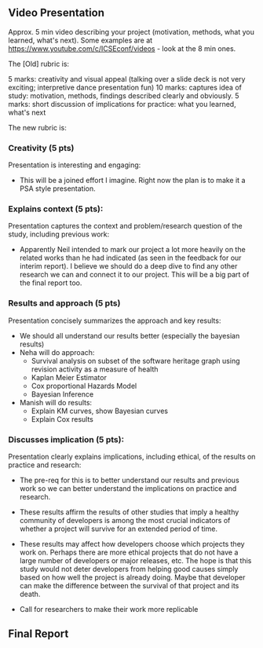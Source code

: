 ## Video Presentation
Approx. 5 min video describing your project (motivation, methods, what you learned, what's next).
Some examples are at https://www.youtube.com/c/ICSEconf/videos - look at the 8 min ones. 

The [Old] rubric is:

5 marks: creativity and visual appeal (talking over a slide deck is not very exciting; interpretive dance presentation fun)
10 marks: captures idea of study: motivation, methods, findings described clearly and obviously. 
5 marks: short discussion of implications for practice: what you learned, what's next

The new rubric is:

### Creativity (5 pts)
Presentation is interesting and engaging:

- This will be a joined effort I imagine. Right now the plan is to make it a PSA style presentation.
### Explains context (5 pts):
Presentation captures the context and problem/research question of the study, including previous work:

- Apparently Neil intended to mark our project a lot more heavily on the related works than he had indicated (as seen in the feedback for our interim report). I believe we should do a deep dive to find any other research we can and connect it to our project. This will be a big part of the final report too.
### Results and approach (5 pts)
Presentation concisely summarizes the approach and key results:

- We should all understand our results better (especially the bayesian results)
- Neha will do approach:
    - Survival analysis on subset of the software heritage graph using revision activity as a measure of health
    - Kaplan Meier Estimator
    - Cox proportional Hazards Model
    - Bayesian Inference
- Manish will do results:
    - Explain KM curves, show Bayesian curves
    - Explain Cox results

### Discusses implication (5 pts):
Presentation clearly explains implications, including ethical, of the results on practice and research:

- The pre-req for this is to better understand our results and previous work so we can better understand the implications on practice and research.

- These results affirm the results of other studies that imply a healthy community of developers is among the most crucial indicators of whether a project will survive for an extended period of time.
- These results may affect how developers choose which projects they work on. Perhaps there are more ethical projects that do not have a large number of developers or major releases, etc. The hope is that this study would not deter developers from helping good causes simply based on how well the project is already doing. Maybe that developer can make the difference between the survival of that project and its death.
- Call for researchers to make their work more replicable

## Final Report